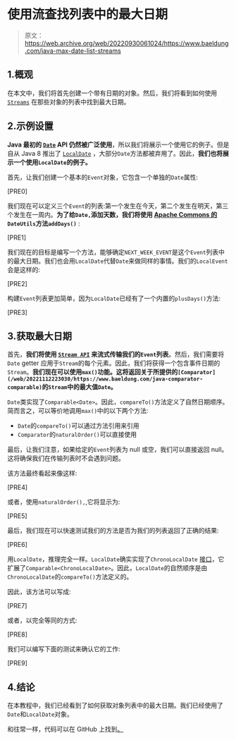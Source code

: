 # 使用流查找列表中的最大日期

> 原文：<https://web.archive.org/web/20220930061024/https://www.baeldung.com/java-max-date-list-streams>

## 1.概观

在本文中，我们将首先创建一个带有日期的对象。然后，我们将看到如何使用 [`Streams`](/web/20221112223030/https://www.baeldung.com/java-8-streams) 在那些对象的列表中找到最大日期。

## 2.示例设置

**Java 最初的 [`Date`](/web/20221112223030/https://www.baeldung.com/java-get-the-current-date-legacy) API 仍然被广泛使用**，所以我们将展示一个使用它的例子。但是自从 Java 8 推出了 [`LocalDate`](/web/20221112223030/https://www.baeldung.com/java-8-date-time-intro) ，大部分`Date`方法都被弃用了。因此，**我们也将展示一个使用`LocalDate`的例子。**

首先，让我们创建一个基本的`Event`对象，它包含一个单独的`Date`属性:

[PRE0]

我们现在可以定义三个`Event`的列表:第一个发生在今天，第二个发生在明天，第三个发生在一周内。**为了给`Date,`添加天数，我们将使用 [Apache Commons 的](/web/20221112223030/https://www.baeldung.com/java-commons-lang-3) `DateUtils`方法`addDays()`** :

[PRE1]

我们现在的目标是编写一个方法，能够确定`NEXT_WEEK_EVENT`是这个`Event`列表中的最大日期。我们也会用`LocalDate`代替`Date`来做同样的事情。我们的`LocalEvent`会是这样的:

[PRE2]

构建`Event`列表更加简单，因为`LocalDate`已经有了一个内置的`plusDays()`方法:

[PRE3]

## 3.获取最大日期

首先，**我们将使用 [`Stream API`](/web/20221112223030/https://www.baeldung.com/java-8-streams) 来流式传输我们的`Event`列表**。然后，我们需要将`Date` getter 应用于`Stream`的每个元素。因此，我们将获得一个包含事件日期的`Stream`。**我们现在可以使用`max()`功能。这将返回关于所提供的`[Comparator](/web/20221112223030/https://www.baeldung.com/java-comparator-comparable)`的`Stream`中的最大值`Date`。**

`Date`类实现了`Comparable<Date>`。因此，`compareTo()`方法定义了自然日期顺序。简而言之，可以等价地调用`max()`中的以下两个方法:

*   `Date`的`compareTo()`可以通过方法引用来引用
*   `Comparator`的`naturalOrder()`可以直接使用

最后，让我们注意，如果给定的`Event`列表为 null 或空，我们可以直接返回 null。这将确保我们在传输列表时不会遇到问题。

该方法最终看起来像这样:

[PRE4]

或者，使用`naturalOrder(),`,它将显示为:

[PRE5]

最后，我们现在可以快速测试我们的方法是否为我们的列表返回了正确的结果:

[PRE6]

用`LocalDate`，推理完全一样。`LocalDate`确实实现了`ChronoLocalDate` [接口](/web/20221112223030/https://www.baeldung.com/java-interfaces)，它扩展了`Comparable<ChronoLocalDate>`。因此，`LocalDate`的自然顺序是由`ChronoLocalDate`的`compareTo()`方法定义的。

因此，该方法可以写成:

[PRE7]

或者，以完全等同的方式:

[PRE8]

我们可以编写下面的测试来确认它的工作:

[PRE9]

## 4.结论

在本教程中，我们已经看到了如何获取对象列表中的最大日期。我们已经使用了`Date`和`LocalDate`对象。

和往常一样，代码可以在 GitHub 上找到[。](https://web.archive.org/web/20221112223030/https://github.com/eugenp/tutorials/tree/master/core-java-modules/core-java-streams-4)